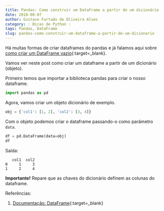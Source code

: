 ```yaml
---
title: Pandas: Como construir um DataFrame a partir de um dicionário
date: 2018-08-07
author: Gustavo Furtado de Oliveira Alves
category: : Dicas de Python :
tags: Pandas, DataFrame
slug: pandas-como-construir-um-dataframe-a-partir-de-um-dicionario
---
```


Há muitas formas de criar dataframes do pandas e já falamos aqui sobre
[como criar um DataFrame vazio](https://dicasdepython.com.br/pandas-como-criar-um-dataframe-vazio/){:target=\_blank}.

Vamos ver neste post como criar um dataframe a partir de um dicionário (objeto).

Primeiro temos que importar a biblioteca pandas para criar o nosso dataframe.

```python
import pandas as pd
```

Agora, vamos criar um objeto dicionário de exemplo.

```python
obj = {'col1': [1, 2], 'col2': [3, 4]}
```

Com o objeto podemos criar o dataframe passando-o como parâmetro `data`.

```python
df = pd.DataFrame(data=obj)
df
```

Saída:

```
   col1  col2
0     1     3
1     2     4
```

**Importante!** Repare que as chaves do dicionário definem as colunas do dataframe.

Referências:

1. [Documentação: DataFrame](https://pandas.pydata.org/pandas-docs/stable/generated/pandas.DataFrame.html){:target=\_blank}
